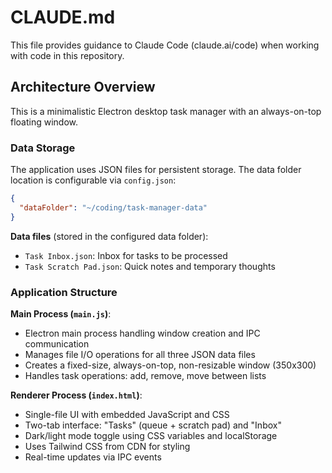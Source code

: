 # CLAUDE.md

This file provides guidance to Claude Code (claude.ai/code) when working with code in this repository.

## Architecture Overview

This is a minimalistic Electron desktop task manager with an always-on-top floating window.

### Data Storage

The application uses JSON files for persistent storage. The data folder location is configurable via `config.json`:

```json
{
  "dataFolder": "~/coding/task-manager-data"
}
```

**Data files** (stored in the configured data folder):
- `Task Inbox.json`: Inbox for tasks to be processed
- `Task Scratch Pad.json`: Quick notes and temporary thoughts

### Application Structure

**Main Process (`main.js`)**:
- Electron main process handling window creation and IPC communication
- Manages file I/O operations for all three JSON data files
- Creates a fixed-size, always-on-top, non-resizable window (350x300)
- Handles task operations: add, remove, move between lists

**Renderer Process (`index.html`)**:
- Single-file UI with embedded JavaScript and CSS
- Two-tab interface: "Tasks" (queue + scratch pad) and "Inbox"
- Dark/light mode toggle using CSS variables and localStorage
- Uses Tailwind CSS from CDN for styling
- Real-time updates via IPC events
